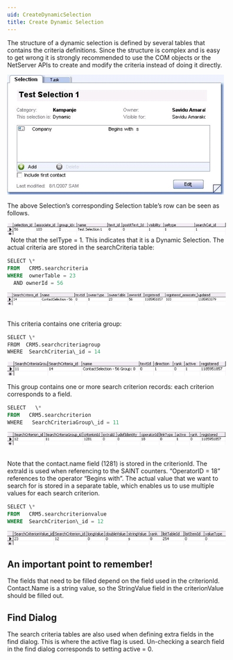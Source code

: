 ```yaml
---
uid: CreateDynamicSelection
title: Create Dynamic Selection
---
```


The structure of a dynamic selection is defined by several tables that contains the criteria definitions. Since the structure is complex and is easy to get wrong it is strongly recommended to use the COM objects or the NetServer APIs to create and modify the criteria instead of doing it directly.

![](../Images/DynamicSelectionDialog.jpg)

The above Selection’s corresponding Selection table’s row can be seen as follows.

![](../Images/DynamicSelectionDB1.jpg)
 
Note that the selType = 1. This indicates that it is a Dynamic Selection.
The actual criteria are stored in the searchCriteria table:

```SQL
SELECT \*
FROM   CRM5.searchcriteria
WHERE  ownerTable = 23
  AND ownerId = 56
```

![](../Images/DynamicSelectionDB2.jpg) 

This criteria contains one criteria group:

```SQL
SELECT \*
FROM  CRM5.searchcriteriagroup
WHERE  SearchCriteria\_id = 14
```

![](../Images/DynamicSelectionDB3.jpg)

This group contains one or more search criterion records: each criterion corresponds to a field.

```SQL
SELECT   \*
FROM   CRM5.searchcriterion
WHERE   SearchCriteriaGroup\_id = 11
```

![](../Images/DynamicSelectionDB4.jpg) 

Note that the contact.name field (1281) is stored in the criterionId. The extraId is used when referencing to the SAINT counters. “OperatorID = 18” references to the operator “Begins with”.
The actual value that we want to search for is stored in a separate table, which enables us to use multiple values for each search criterion.

```SQL
SELECT \*
FROM   CRM5.searchcriterionvalue
WHERE  SearchCriterion\_id = 12
```

![](../Images/DynamicSelectionDB5.jpg)

## An important point to remember!
The fields that need to be filled depend on the field used in the criterionId. Contact.Name is a string value, so the StringValue field in the criterionValue should be filled out.

## Find Dialog

The search criteria tables are also used when defining extra fields in the find dialog. This is where the active flag is used. Un-checking a search field in the find dialog corresponds to setting active = 0.